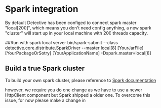# Spark integration

By default Detective has been configed to connect spark master "local[200]", which means you don't need config anything, a new spark "cluster" will start up in your local machine with 200 threads capacity.

##Run with spark local server
bin/spark-submit --class detective.core.distribute.SparkDriver --master local[8]  [YourJarFile] [YourPackageOrSotry] [YourApplicationName] -Dspark.master=local[8]

## Build a true Spark cluster

To build your own spark cluster, please reference to [Spark documentation ](https://spark.apache.org/docs/latest/cluster-overview.html)

however, we require you do one change as we have to use a newer HttpClient component but Spark shipped a older one. To overcome this issue, for now please make a change in


